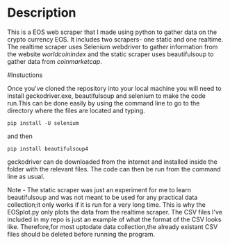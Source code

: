 # Description

This is a EOS web scraper that I made using python to gather data on the crypto currency EOS. It includes two scrapers- one static and one realtime. The realtime scraper uses Selenium webdriver to gather information from the website *worldcoinindex* and the static scraper uses beautifulsoup to gather data from *coinmarketcap*.

#Instuctions

Once you've cloned the repository into your local machine you will need to install geckodriver.exe, beautifulsoup and selenium to make the code run.This can be done easily by using the command line to go to the directory where the files are located and typing.

`pip install -U selenium`

and then

`pip install beautifulsoup4`

geckodriver can de downloaded from the internet and installed inside the folder with the relevant files. The code can then be run from the command line as usual.

Note - The static scraper was just an experiment for me to learn beautifulsoup and was not meant to be used for any practical data collection;it only works if it is run for a very long time. This is why the EOSplot.py only plots the data from the realtime scraper. 
The CSV files I've included in my repo is just an example of what the format of the CSV looks like. Therefore,for most uptodate data collection,the already existant CSV files should be deleted before running the program.
